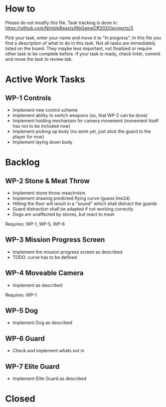 # How to

Please do not modify this file. Task tracking is done in:
https://github.com/NimbleBeasts/NbGameOff2020/projects/3

Pick your task, enter your name and move it to "In progress". In this file you find a description of what to do in this task. Not all tasks are immediately listed on the board. They maybe less important, not finalized or require other task to be complete before. If your task is ready, check linter, commit and move the task to review tab.

# Active Work Tasks

## WP-1 Controls

- Implement new control scheme
- Implement ability to switch weapons (so, that WP-2 can be done)
- Implement holding mechanism for camera movement (movement itself has not to be included now)
- Implement picking up body (no anim yet, just stick the guard to the player for now)
- Implement laying down body

# Backlog

## WP-2 Stone & Meat Throw

- Implement stone throw meachnism
- Implement drawing predicted flying curve (guess line2d)
- Hitting the floor will result in a "sound" which shall distract the guards
- Guard distraction shall be adapted if not working correctly
- Dogs are unaffected by stones, but react to meat

Requires: WP-1, WP-5, WP-6

## WP-3 Mission Progress Screen

- Implement the mission progress screen as described
- TODO: curve has to be defined

## WP-4 Moveable Camera

- Implement as described

Requires: WP-1

## WP-5 Dog

- Implement Dog as described

## WP-6 Guard

- Check and implement whats not in

## WP-7 Elite Guard

- Implement Elite Guard as described

# Closed

